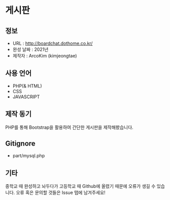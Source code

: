 # 게시판
## 정보
- URL : http://boardchat.dothome.co.kr/
- 완성 날짜 : 2021년
- 제작자 : ArcoKim (kimjeongtae)

## 사용 언어
- PHP(& HTML)
- CSS
- JAVASCRIPT

## 제작 동기
PHP를 통해 Bootstrap을 활용하여 간단한 게시판을 제작해봤습니다.

## Gitignore
- part/mysql.php

## 기타
중학교 때 완성하고 놔두다가 고등학교 때 Github에 올렸기 때문에 오류가 생길 수 있습니다. 오류 혹은 문의할 것들은 Issue 탭에 남겨주세요!